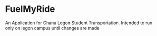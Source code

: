 # FuelMyRide
An Application for Ghana Legon Student Transportation. Intended to run only on legon campus until changes are made
